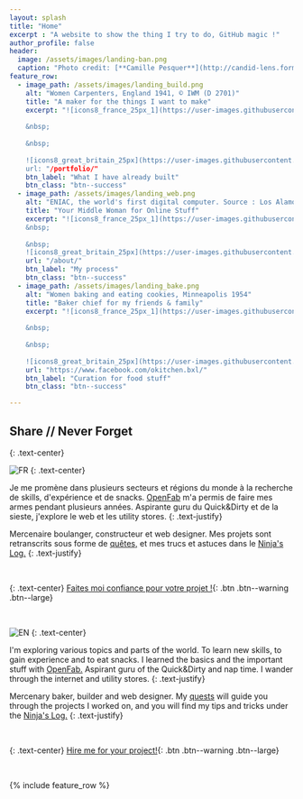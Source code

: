 ```yaml
---
layout: splash
title: "Home"
excerpt : "A website to show the thing I try to do, GitHub magic !"
author_profile: false
header:
  image: /assets/images/landing-ban.png
  caption: "Photo credit: [**Camille Pesquer**](http://candid-lens.format.com/)"
feature_row:
  - image_path: /assets/images/landing_build.png
    alt: "Women Carpenters, England 1941, © IWM (D 2701)"
    title: "A maker for the things I want to make"
    excerpt: "![icons8_france_25px_1](https://user-images.githubusercontent.com/25099826/38572363-383b1b2a-3cf3-11e8-9c2c-47626e7eb523.png) Je ne sais pas trop ce que je fais, mais ça a l'air de marcher.
    
    &nbsp;
    
    &nbsp;
    
    ![icons8_great_britain_25px](https://user-images.githubusercontent.com/25099826/38572348-2adf455a-3cf3-11e8-8b14-a0ef13f9c261.png) I don't know what I'm doing, but it seems to be working.
    url: "/portfolio/"
    btn_label: "What I have already built"
    btn_class: "btn--success"
  - image_path: /assets/images/landing_web.png
    alt: "ENIAC, the world's first digital computer. Source : Los Alamos"
    title: "Your Middle Woman for Online Stuff"
    excerpt: "![icons8_france_25px_1](https://user-images.githubusercontent.com/25099826/38572363-383b1b2a-3cf3-11e8-9c2c-47626e7eb523.png) Je t'accompagne dans les méandres du web.  
    &nbsp;
    
    &nbsp;
    ![icons8_great_britain_25px](https://user-images.githubusercontent.com/25099826/38572348-2adf455a-3cf3-11e8-8b14-a0ef13f9c261.png) I will guide you through the World Wild Web."
    url: "/about/"
    btn_label: "My process"
    btn_class: "btn--success"
  - image_path: /assets/images/landing_bake.png
    alt: "Women baking and eating cookies, Minneapolis 1954"
    title: "Baker chief for my friends & family"
    excerpt: "![icons8_france_25px_1](https://user-images.githubusercontent.com/25099826/38572363-383b1b2a-3cf3-11e8-9c2c-47626e7eb523.png) Je profite de mes balades pour rechercher comment faire du bon pain, partout, et dans n'importe quelles conditions. Pain sur commande en France.
    
    &nbsp;
    
    &nbsp;
    
    ![icons8_great_britain_25px](https://user-images.githubusercontent.com/25099826/38572348-2adf455a-3cf3-11e8-8b14-a0ef13f9c261.png) While travelling, I research how to make good bread, everywhere and under any conditions. Bread made to order in France."
    url: "https://www.facebook.com/okitchen.bxl/"
    btn_label: "Curation for food stuff"
    btn_class: "btn--success"

---
```


[FR]:https://user-images.githubusercontent.com/25099826/38572363-383b1b2a-3cf3-11e8-9c2c-47626e7eb523.png
[EN]:https://user-images.githubusercontent.com/25099826/38572348-2adf455a-3cf3-11e8-8b14-a0ef13f9c261.png

## Share // Never Forget 
{: .text-center}

![FR] 
{: .text-center}

Je me promène dans plusieurs secteurs et régions du monde à la recherche de skills, d'expérience et de snacks.
[OpenFab](http://openfab.be) m'a permis de faire mes armes pendant plusieurs années. Aspirante guru du Quick&Dirty et de la sieste, j'explore le web et les utility stores.
{: .text-justify}

Mercenaire boulanger, constructeur et web designer. Mes projets sont retranscrits sous forme de [quêtes,](/portfolio/) et mes trucs et astuces dans le [Ninja's Log.](/blog/year-archive/)
{: .text-justify}

&nbsp;

{: .text-center}
[Faites moi confiance pour votre projet !](/about/){: .btn .btn--warning .btn--large}

&nbsp;

![EN] 
{: .text-center}


I'm exploring various topics and parts of the world. To learn new skills, to gain experience and to eat snacks.
I learned the basics and the important stuff with [OpenFab.](http://openfab.be) Aspirant guru of the Quick&Dirty and nap time. I wander through the internet and utility stores.
{: .text-justify}

Mercenary baker, builder and web designer. My [quests](/portfolio/) will guide you through the projects I worked on, and you will find my tips and tricks under the [Ninja's Log.](/blog/year-archive/)
{: .text-justify}

&nbsp;

{: .text-center}
[Hire me for your project!](/about/){: .btn .btn--warning .btn--large}

&nbsp;

{% include feature_row %}



